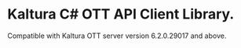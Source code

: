 # Kaltura C# OTT API Client Library.
Compatible with Kaltura OTT server version 6.2.0.29017 and above.
